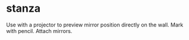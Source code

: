 # stanza
Use with a projector to preview mirror position directly on the wall. Mark with pencil. Attach mirrors.
